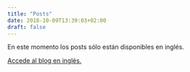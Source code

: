 ```yaml
---
title: "Posts"
date: 2018-10-09T13:39:03+02:00
draft: false
---
```


En este momento los posts sólo están disponibles en inglés. 

[Accede al blog en inglés.](/posts/)
